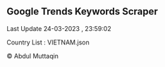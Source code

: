 

## Google Trends Keywords Scraper 
 
Last Update 24-03-2023 , 23:59:02

Country List :
VIETNAM.json



© Abdul Muttaqin 
